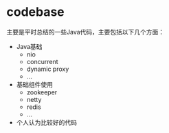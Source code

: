 # codebase

主要是平时总结的一些Java代码，主要包括以下几个方面：

* Java基础
   - nio
   - concurrent
   - dynamic proxy
   - ...
* 基础组件使用
   - zookeeper
   - netty
   - redis
   - ...
* 个人认为比较好的代码
